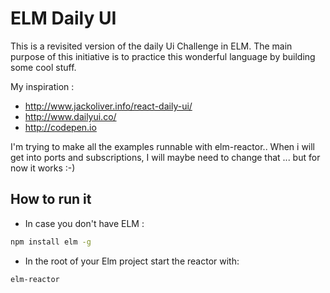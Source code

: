 # ELM Daily UI
This is a revisited version of the daily Ui Challenge in ELM.
The main purpose of this initiative is to practice this wonderful language by building some cool stuff.

My inspiration :

- http://www.jackoliver.info/react-daily-ui/
- http://www.dailyui.co/
- http://codepen.io

I'm trying to make all the examples runnable with elm-reactor..
When i will get into ports and subscriptions, I will maybe need to change that ... but for now it works :-)

## How to run it

- In case you don't have ELM :
```bash
npm install elm -g
```

- In the root of your Elm project start the reactor with:
```bash
elm-reactor
```
